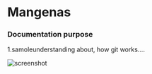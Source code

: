 # Mangenas
### Documentation purpose
1.samoleunderstanding about, how git works.... <br/>

![screenshot](https://raw.githubusercontent.com/lakshminarayanamangena1997/mangenas/master/screenshot/vk4.png)
